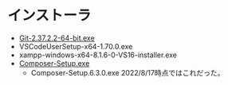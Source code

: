 # インストーラ

- [Git-2.37.2.2-64-bit.exe](https://github.com/git-for-windows/git/releases/download/v2.37.2.windows.2/Git-2.37.2.2-64-bit.exe)
- VSCodeUserSetup-x64-1.70.0.exe
- xampp-windows-x64-8.1.6-0-VS16-installer.exe
- [Composer-Setup.exe](https://getcomposer.org/Composer-Setup.exe)
  - Composer-Setup.6.3.0.exe 2022/8/17時点ではこれだった。
